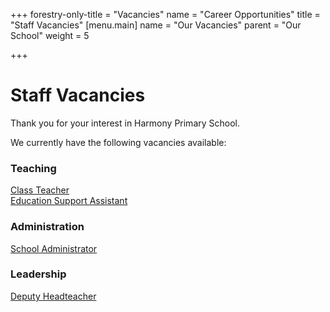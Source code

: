 +++
forestry-only-title = "Vacancies"
name = "Career Opportunities"
title = "Staff Vacancies"
[menu.main]
name = "Our Vacancies"
parent = "Our School"
weight = 5

+++
# Staff Vacancies

Thank you for your interest in Harmony Primary School.

We currently have the following vacancies available:

### Teaching

[Class Teacher](../vacancies/class-teacher-job-description)  
[Education Support Assistant](../vacancies/education-support-assistant-job-description)

### Administration

[School Administrator](../vacancies/school-administrator-job-description)

### Leadership

[Deputy Headteacher](../vacancies/deputy-headteacher-job-description)